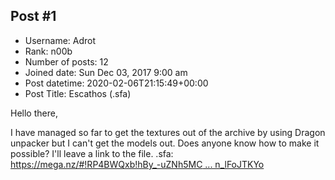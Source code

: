 ## Post #1
- Username: Adrot
- Rank: n00b
- Number of posts: 12
- Joined date: Sun Dec 03, 2017 9:00 am
- Post datetime: 2020-02-06T21:15:49+00:00
- Post Title: Escathos (.sfa)

Hello there,

I have managed so far to get the textures out of the archive by using Dragon unpacker but I can't get the models out. Does anyone know how to make it possible? I'll leave a link to the file.
.sfa:
[https://mega.nz/#!RP4BWQxb!hBy_-uZNh5MC ... n_lFoJTKYo](https://mega.nz/#!RP4BWQxb!hBy_-uZNh5MC8XwqpEtWRmf4c9yyqww6pn_lFoJTKYo)
